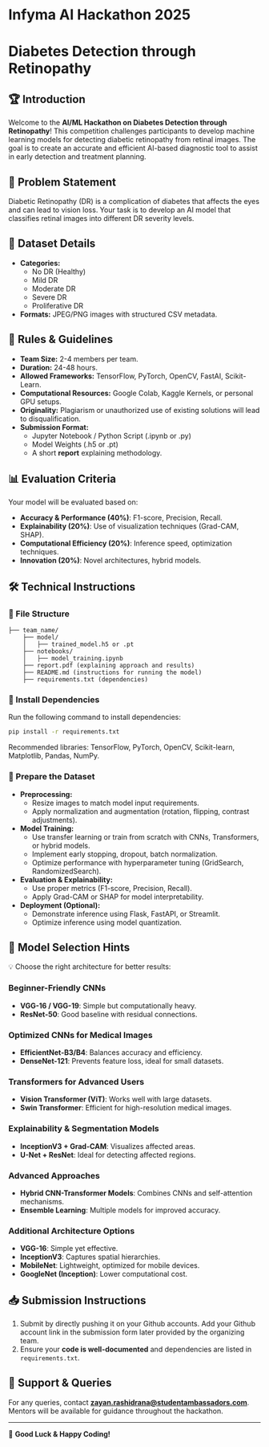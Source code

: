 # Infyma AI Hackathon 2025
# Diabetes Detection through Retinopathy

## 🏆 Introduction

Welcome to the **AI/ML Hackathon on Diabetes Detection through Retinopathy**! This competition challenges participants to develop machine learning models for detecting diabetic retinopathy from retinal images. The goal is to create an accurate and efficient AI-based diagnostic tool to assist in early detection and treatment planning.

## 📌 Problem Statement

Diabetic Retinopathy (DR) is a complication of diabetes that affects the eyes and can lead to vision loss. Your task is to develop an AI model that classifies retinal images into different DR severity levels.

## 📂 Dataset Details

- **Categories:**
  - No DR (Healthy)
  - Mild DR
  - Moderate DR
  - Severe DR
  - Proliferative DR
- **Formats:** JPEG/PNG images with structured CSV metadata.

## 📜 Rules & Guidelines

- **Team Size:** 2-4 members per team.
- **Duration:** 24-48 hours.
- **Allowed Frameworks:** TensorFlow, PyTorch, OpenCV, FastAI, Scikit-Learn.
- **Computational Resources:** Google Colab, Kaggle Kernels, or personal GPU setups.
- **Originality:** Plagiarism or unauthorized use of existing solutions will lead to disqualification.
- **Submission Format:**
  - Jupyter Notebook / Python Script (.ipynb or .py)
  - Model Weights (.h5 or .pt)
  - A short **report** explaining methodology.

## 📊 Evaluation Criteria

Your model will be evaluated based on:

- **Accuracy & Performance (40%)**: F1-score, Precision, Recall.
- **Explainability (20%)**: Use of visualization techniques (Grad-CAM, SHAP).
- **Computational Efficiency (20%)**: Inference speed, optimization techniques.
- **Innovation (20%)**: Novel architectures, hybrid models.

## 🛠 Technical Instructions

### 🔹 File Structure

```plaintext
├── team_name/
    ├── model/
    │   ├── trained_model.h5 or .pt
    ├── notebooks/
    │   ├── model_training.ipynb
    ├── report.pdf (explaining approach and results)
    ├── README.md (instructions for running the model)
    ├── requirements.txt (dependencies)
```

### 🔹 Install Dependencies

Run the following command to install dependencies:
```bash
pip install -r requirements.txt
```
Recommended libraries: TensorFlow, PyTorch, OpenCV, Scikit-learn, Matplotlib, Pandas, NumPy.

### 🔹 Prepare the Dataset

- **Preprocessing:**
  - Resize images to match model input requirements.
  - Apply normalization and augmentation (rotation, flipping, contrast adjustments).
- **Model Training:**
  - Use transfer learning or train from scratch with CNNs, Transformers, or hybrid models.
  - Implement early stopping, dropout, batch normalization.
  - Optimize performance with hyperparameter tuning (GridSearch, RandomizedSearch).
- **Evaluation & Explainability:**
  - Use proper metrics (F1-score, Precision, Recall).
  - Apply Grad-CAM or SHAP for model interpretability.
- **Deployment (Optional):**
  - Demonstrate inference using Flask, FastAPI, or Streamlit.
  - Optimize inference using model quantization.

## 🤖 Model Selection Hints

💡 Choose the right architecture for better results:

### **Beginner-Friendly CNNs**
- **VGG-16 / VGG-19**: Simple but computationally heavy.
- **ResNet-50**: Good baseline with residual connections.

### **Optimized CNNs for Medical Images**
- **EfficientNet-B3/B4**: Balances accuracy and efficiency.
- **DenseNet-121**: Prevents feature loss, ideal for small datasets.

### **Transformers for Advanced Users**
- **Vision Transformer (ViT)**: Works well with large datasets.
- **Swin Transformer**: Efficient for high-resolution medical images.

### **Explainability & Segmentation Models**
- **InceptionV3 + Grad-CAM**: Visualizes affected areas.
- **U-Net + ResNet**: Ideal for detecting affected regions.

### **Advanced Approaches**
- **Hybrid CNN-Transformer Models**: Combines CNNs and self-attention mechanisms.
- **Ensemble Learning**: Multiple models for improved accuracy.

### **Additional Architecture Options**
- **VGG-16**: Simple yet effective.
- **InceptionV3**: Captures spatial hierarchies.
- **MobileNet**: Lightweight, optimized for mobile devices.
- **GoogleNet (Inception)**: Lower computational cost.

## 📥 Submission Instructions

1. Submit by directly pushing it on your Github accounts. Add your Github account link in the submission form later provided by the organizing team.
3. Ensure your **code is well-documented** and dependencies are listed in `requirements.txt`.


## 📧 Support & Queries

For any queries, contact **zayan.rashidrana@studentambassadors.com**. Mentors will be available for guidance throughout the hackathon.

---

🚀 **Good Luck & Happy Coding!**

